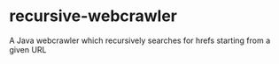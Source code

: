 # recursive-webcrawler
A Java webcrawler which recursively searches for hrefs starting from a given URL
